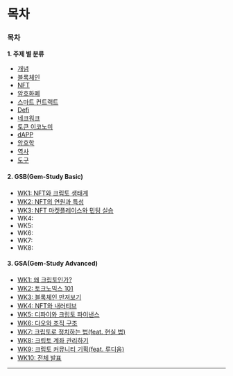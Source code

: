 # 목차



### 목차



**1. 주제 별 분류**

* [개념  ](../undefined/undefined/)
* [블록체인](../undefined/undefined-1/)
* [NFT](../nft/)
* [암호화폐](../undefined/undefined-2/)
* [스마트 컨트랙트](../undefined/undefined-3/)
* [Defi](../defi/)
* [네크워크](../undefined/undefined-4/)
* [토큰 이코노미](../undefined/undefined-5/)
* [dAPP](../dapp.md)
* [암호학](undefined-2.md#undefined)
* [역사](../undefined/undefined-7/)
* [도구](<../undefined/undefined-5/README (1).md>)

#### **2.** GSB(Gem-Study Basic)

* [WK1: NFT와 크립토 생태계 ](../gem-study-basic/1.-nft/)
* [WK2: NFT의 연원과 특성 ](../gem-study-basic/2.-nft/)
* [WK3: NFT 마켓플레이스와 민팅 실습 ](../gem-study-basic/3.-nft/)
* WK4:&#x20;
* WK5:&#x20;
* WK6:&#x20;
* WK7:&#x20;
* WK8:

#### 3. GSA(Gem-Study Advanced)

* [WK1: 왜 크립토인가? ](../gem-study-advanced/1./)
* [WK2: 토크노믹스 101 ](../gem-study-advanced/2.-101/)
* [WK3: 블록체인 만져보기](../gem-study-advanced/3./)&#x20;
* [WK4: NFT와 내러티브 ](../gem-study-advanced/wk4.md)
* [WK5: 디파이와 크립토 파이낸스 ](../gem-study-advanced/wk5.md)
* [WK6: 다오와 조직 구조 ](../gem-study-advanced/wk6.md)
* [WK7: 크립토로 정치하는 법(feat. 현실 법) ](../gem-study-advanced/wk7.md)
* [WK8: 크립토 계좌 관리하기 ](../gem-study-advanced/wk8.md)
* [WK9: 크립토 커뮤니티 기획(feat. 루디움) ](../gem-study-advanced/wk9.md)
* [WK10: 전체 발표](../gem-study-advanced/wk10.md)



****

